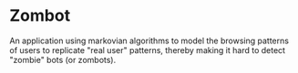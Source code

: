 # Zombot
An application using markovian algorithms to model the browsing patterns of users to replicate "real user" patterns, thereby making it hard to detect "zombie" bots (or zombots).
